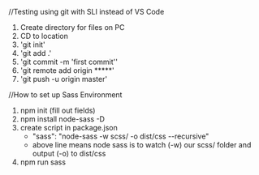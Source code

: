 //Testing using git with SLI instead of VS Code

1. Create directory for files on PC
2. CD to location
3. 'git init'
4. 'git add .'
5. 'git commit -m 'first commit''
6. 'git remote add origin *****'
7. 'git push -u origin master'

//How to set up Sass Environment

1. npm init (fill out fields)
2. npm install node-sass -D
3. create script in package.json
    - "sass": "node-sass -w scss/ -o dist/css --recursive"
    - above line means node sass is to watch (-w) our scss/ folder and output (-o) to dist/css
4. npm run sass